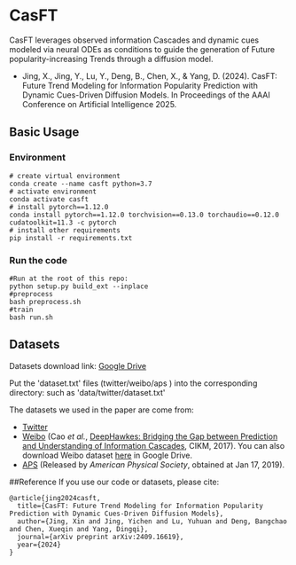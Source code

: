 # CasFT
CasFT leverages observed information Cascades and dynamic cues modeled via neural ODEs as conditions to guide the generation of Future popularity-increasing Trends through a diffusion model.
- Jing, X., Jing, Y., Lu, Y., Deng, B., Chen, X., & Yang, D. (2024). CasFT: Future Trend Modeling for Information Popularity Prediction with Dynamic Cues-Driven Diffusion Models.
In Proceedings of the AAAI Conference on Artificial Intelligence 2025.


## Basic Usage

### Environment

```shell
# create virtual environment
conda create --name casft python=3.7
# activate environment
conda activate casft
# install pytorch==1.12.0
conda install pytorch==1.12.0 torchvision==0.13.0 torchaudio==0.12.0 cudatoolkit=11.3 -c pytorch
# install other requirements
pip install -r requirements.txt
```

### Run the code
```shell
#Run at the root of this repo:
python setup.py build_ext --inplace
#preprocess
bash preprocess.sh
#train
bash run.sh
```

## Datasets
Datasets download link: [Google Drive](https://drive.google.com/file/d/1dGdIzyFiRVBsdTek2x5r7s7-fqKrJA_q/view?usp=drive_link)

Put the 'dataset.txt' files (twitter/weibo/aps ) into the corresponding directory: such as 'data/twitter/dataset.txt'

The datasets we used in the paper are come from:

- [Twitter](https://drive.google.com/file/d/1dGdIzyFiRVBsdTek2x5r7s7-fqKrJA_q/view?usp=drive_link )
- [Weibo](https://github.com/CaoQi92/DeepHawkes) (Cao *et al.*, [DeepHawkes: Bridging the Gap between 
Prediction and Understanding of Information Cascades](https://dl.acm.org/doi/10.1145/3132847.3132973), CIKM, 2017). You can also download Weibo dataset [here](https://drive.google.com/file/d/1fgkLeFRYQDQOKPujsmn61sGbJt6PaERF/view?usp=sharing) in Google Drive.  
- [APS](https://journals.aps.org/datasets) (Released by *American Physical Society*, obtained at Jan 17, 2019).  

##Reference
If you use our code or datasets, please cite:
```shell
@article{jing2024casft,
  title={CasFT: Future Trend Modeling for Information Popularity Prediction with Dynamic Cues-Driven Diffusion Models},
  author={Jing, Xin and Jing, Yichen and Lu, Yuhuan and Deng, Bangchao and Chen, Xueqin and Yang, Dingqi},
  journal={arXiv preprint arXiv:2409.16619},
  year={2024}
}

```

